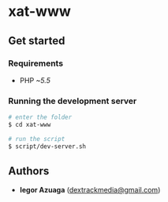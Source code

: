# xat-www

## Get started
### Requirements
- PHP *~5.5*

### Running the development server
```sh
# enter the folder
$ cd xat-www

# run the script
$ script/dev-server.sh
```

## Authors
* **Iegor Azuaga** (<dextrackmedia@gmail.com>)
